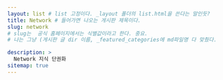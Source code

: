 ```yaml
---
layout: list # list 고정이다. _layout 폴더의 list.html을 쓴다는 말인듯?
title: Network # 들어가면 나오는 게시판 제목이다.
slug: network
# slug는  공식 홈페이지에서는 식별값이라고 한다. 중요.
# 나는 그냥 (게시판 글 dir 이름, _featured_categories에 md파일명 다 맞췄다.

description: >
  Network 지식 단권화
sitemap: true
---
```

